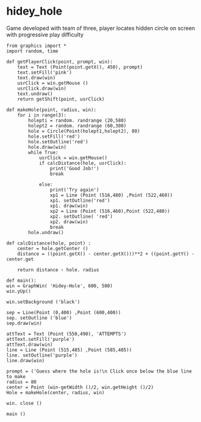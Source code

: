 # hidey_hole
Game developed with team of three, player locates hidden circle on screen with progressive play difficulty

    from graphics import * 
    import random, time

    def getPlayerClick(point, prompt, win):
        text = Text (Point(point.getX(), 450), prompt)
        text.setFill('pink')
        text.draw(win)
        usrClick = win.getMouse ()
        usrClick.draw(win)
        text.undraw()
        return getShift(point, usrClick)

    def makeHole(point, radius, win):
        for i in range(3):
            holepti = random. randrange (20,580)
            holept2 = random. randrange (60,300)
            hole = Circle(Point(holept1,holept2), 80)
            hole.setFill('red')
            hole.setOutline('red')
            hole.draw(win)
            while True:
                usrClick = win.getMouse()
                if calcDistance(hole, usrClick):
                    print('Good Job!')
                    break
            
                else:
                    print('Try again')
                    xp1 = Line (Point (516,480) ,Point (522,460))
                    xp1. setOutline('red')
                    xp1. draw(win)
                    xp2 = Line (Point (516,460),Point (522,480))
                    xp2. setOutline( 'red')
                    xp2. draw(win)
                    break
            hole.undraw()

    def calcDistance(hole, point) :
        center = hole.getCenter ()
        distance = ((point.getX() - center.getX()))**2 + ((point.getY() - center.get

        return distance ‹ hole. radius
    
    def main():
    win = GraphWin( 'Hidey-Hole', 600, 500)
    win.yUp()

    win.setBackground ('black')

    sep = Line(Point (0,400) ,Point (600,400))
    sep. setOutline ('blue')
    sep.draw(win)

    attText = Text (Point (550,490), 'ATTEMPTS')
    attText.setFill('purple')
    attText.draw(win)
    line = Line (Point (515,485) ,Point (585,485))
    line. setOutline('purple')
    line.draw(win)

    prompt = ('Guess where the hole is!\n Click once below the blue line to make
    radius = 80
    center = Point (win-getWidth ()/2, win.getHeight ()/2)
    Hole = makeHole(center, radius, win)

    win. close ()

    main ()
